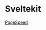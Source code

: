 # Sveltekit

[PageSpeed](https://pagespeed.web.dev/analysis/https-sveltekit-perf-web-vercel-app/9nk4vhz2fo?form_factor=mobile)
